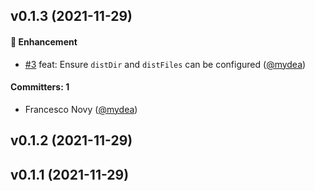 
## v0.1.3 (2021-11-29)

#### :rocket: Enhancement
* [#3](https://github.com/mydea/ember-cli-deploy-service-worker/pull/3) feat: Ensure `distDir` and `distFiles` can be configured ([@mydea](https://github.com/mydea))

#### Committers: 1
- Francesco Novy ([@mydea](https://github.com/mydea))

## v0.1.2 (2021-11-29)

## v0.1.1 (2021-11-29)



